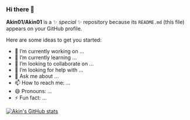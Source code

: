 ### Hi there 👋


**Akin01/Akin01** is a ✨ _special_ ✨ repository because its `README.md` (this file) appears on your GitHub profile.

Here are some ideas to get you started:

- 🔭 I’m currently working on ...
- 🌱 I’m currently learning ...
- 👯 I’m looking to collaborate on ...
- 🤔 I’m looking for help with ...
- 💬 Ask me about ...
- 📫 How to reach me: ...
- 😄 Pronouns: ...
- ⚡ Fun fact: ...

[![Akin's GitHub stats](https://github-readme-stats.vercel.app/api?username=Akin01)](https://github.com/anuraghazra/github-readme-stats)

